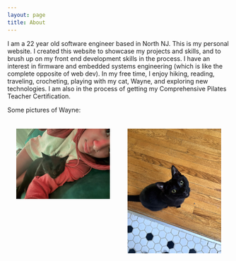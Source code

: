 ```yaml
---
layout: page
title: About
---
```


I am a 22 year old software engineer based in North NJ. This is my personal website. I created this website to showcase my projects and skills, and to brush up on my front end development skills in the process. I have an interest in firmware and embedded systems engineering (which is like the complete opposite of web dev). In my free time, I enjoy hiking, reading, traveling, crocheting, playing with my cat, Wayne, and exploring new technologies. I am also in the process of getting my Comprehensive Pilates Teacher Certification.

Some pictures of Wayne: <br>
<!-- ![Wayne 1](assets/img1cat.jpg "Optional Title")
![Wayne 2](assets/img2cat.jpg "Optional Title") -->
<div class = "cat-pics">
    <div class = "right">
        <img src="assets/img1cat.jpg" alt="him napping on the couch" width="500"/>
    </div>
    <div class="left">
        <img src="assets/img2cat.jpg" alt="a picture of Wayne" width="400"/>
    </div>
</div>

<style> .cat-pics { display: flex; } .left { flex: 1; padding: 20px; } .right { flex: 1; padding: 20px; float: right} </style> 

<!-- Here are some pictures of my hiking trips: -->
<!-- include hiking trip stuff -->





  <!-- include pictures of cat, hiking/travel pics, etc -->